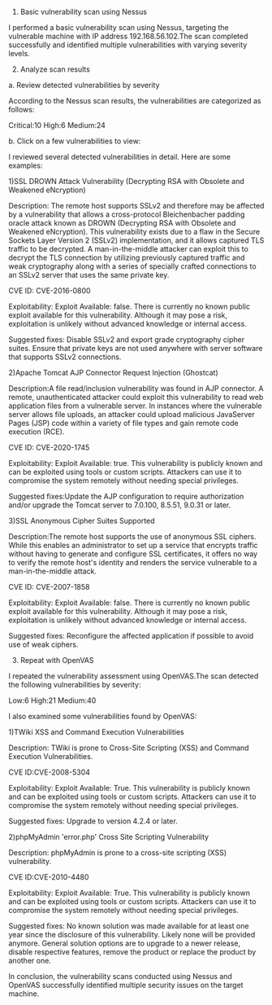 1. Basic vulnerability scan using Nessus
   
I performed a basic vulnerability scan using Nessus, targeting the vulnerable machine with IP address 192.168.56.102.The scan completed successfully and identified multiple vulnerabilities with varying severity levels.

2. Analyze scan results
   
a. Review detected vulnerabilities by severity

According to the Nessus scan results, the vulnerabilities are categorized as follows:

Critical:10    High:6    Medium:24

b. Click on a few vulnerabilities to view:

I reviewed several detected vulnerabilities in detail. Here are some examples:

1)SSL DROWN Attack Vulnerability (Decrypting RSA with Obsolete and Weakened eNcryption)

Description: The remote host supports SSLv2 and therefore may be affected by a vulnerability that allows a cross-protocol Bleichenbacher padding oracle attack known as DROWN (Decrypting RSA with Obsolete and Weakened eNcryption). This vulnerability exists due to a flaw in the Secure Sockets Layer Version 2 (SSLv2) implementation, and it allows captured TLS traffic to be decrypted. A man-in-the-middle attacker can exploit this to decrypt the TLS connection by utilizing previously captured traffic and weak cryptography along with a series of specially crafted connections to an SSLv2 server that uses the same private key.

CVE ID: CVE-2016-0800

Exploitability: Exploit Available: false. There is currently no known public exploit available for this vulnerability. Although it may pose a risk, exploitation is unlikely without advanced knowledge or internal access.

Suggested fixes: Disable SSLv2 and export grade cryptography cipher suites. Ensure that private keys are not used anywhere with server software that supports SSLv2 connections.

2)Apache Tomcat AJP Connector Request Injection (Ghostcat)

Description:A file read/inclusion vulnerability was found in AJP connector. A remote, unauthenticated attacker could exploit this vulnerability to read web application files from a vulnerable server. In instances where the vulnerable server allows file uploads, an attacker could upload malicious JavaServer Pages (JSP) code within a variety of file types and gain remote code execution (RCE).

CVE ID: CVE-2020-1745

Exploitability: Exploit Available: true. This vulnerability is publicly known and can be exploited using tools or custom scripts. Attackers can use it to compromise the system remotely without needing special privileges.

Suggested fixes:Update the AJP configuration to require authorization and/or upgrade the Tomcat server to 7.0.100, 8.5.51, 9.0.31 or later.

3)SSL Anonymous Cipher Suites Supported

Description:The remote host supports the use of anonymous SSL ciphers. While this enables an administrator to set up a service that encrypts traffic without having to generate and configure SSL certificates, it offers no way to verify the remote host's identity and renders the service vulnerable to a man-in-the-middle attack.

CVE ID: CVE-2007-1858

Exploitability: Exploit Available: false. There is currently no known public exploit available for this vulnerability. Although it may pose a risk, exploitation is unlikely without advanced knowledge or internal access.

Suggested fixes: Reconfigure the affected application if possible to avoid use of weak ciphers.

3. Repeat with OpenVAS

I repeated the vulnerability assessment using OpenVAS.The scan detected the following vulnerabilities by severity:

Low:6    High:21    Medium:40

I also examined some vulnerabilities found by OpenVAS:

1)TWiki XSS and Command Execution Vulnerabilities

Description: TWiki is prone to Cross-Site Scripting (XSS) and Command Execution Vulnerabilities.

CVE ID:CVE-2008-5304

Exploitability: Exploit Available: True. This vulnerability is publicly known and can be exploited using tools or custom scripts. Attackers can use it to compromise the system remotely without needing special privileges.

Suggested fixes: Upgrade to version 4.2.4 or later.

2)phpMyAdmin 'error.php' Cross Site Scripting Vulnerability

Description: phpMyAdmin is prone to a cross-site scripting (XSS) vulnerability.

CVE ID:CVE-2010-4480

Exploitability: Exploit Available: True. This vulnerability is publicly known and can be exploited using tools or custom scripts. Attackers can use it to compromise the system remotely without needing special privileges.

Suggested fixes: No known solution was made available for at least one year since the disclosure of this vulnerability. Likely none will be provided anymore. General solution options are to upgrade to a newer 
release, disable respective features, remove the product or replace the product by another one.

In conclusion, the vulnerability scans conducted using Nessus and OpenVAS successfully identified multiple security issues on the target machine.
